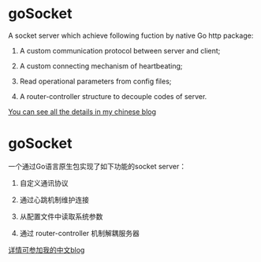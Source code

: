 # goSocket
A socket server which achieve following fuction by native Go http package:

  1. A custom communication protocol between server and client;
  
  2. A custom connecting mechanism of heartbeating;
  
  3. Read operational parameters from config files;
  
  4. A router-controller structure to decouple codes of server.
  
  
[You can see all the details in my chinese blog](http://blog.csdn.net/ahlxt123/article/details/47320161 "You can see all the details in my chinese blog")
  

# goSocket
一个通过Go语言原生包实现了如下功能的socket server：

 1. 自定义通讯协议
 
 2. 通过心跳机制维护连接
 
 3. 从配置文件中读取系统参数
 
 4. 通过 router-controller 机制解耦服务器
 
 
[详情可参加我的中文blog](http://blog.csdn.net/ahlxt123/article/details/47320161 "You can see all the details in my chinese blog")

